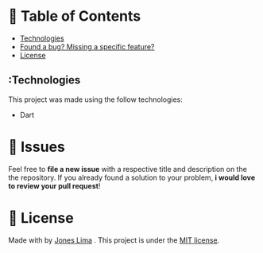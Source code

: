 # :pushpin: Table of Contents

* [Technologies](#computer-technologies)
* [Found a bug? Missing a specific feature?](#bug-issues)
* [License](#closed_book-license) 

## :Technologies
This project was made using the follow technologies:

- Dart

# :bug: Issues

Feel free to **file a new issue** with a respective title and description on the the repository. If you already found a solution to your problem, **i would love to review your pull request**!

# :closed_book: License

Made with by [Jones Lima](https://github.com/jonesrasta) .
This project is under the [MIT license](./LICENSE.txt).
